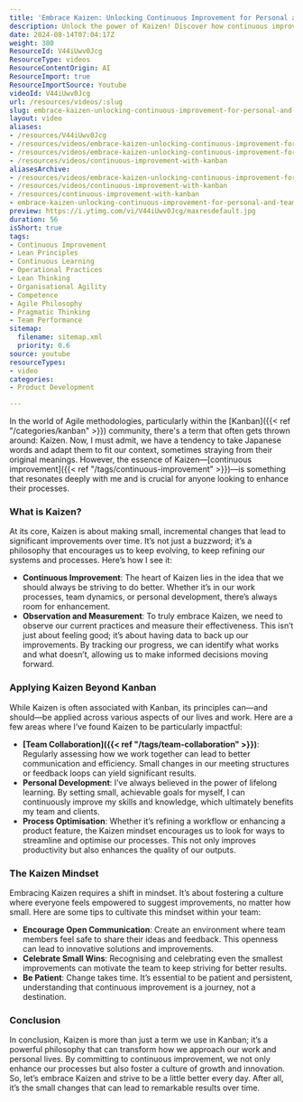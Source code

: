 ```yaml
---
title: 'Embrace Kaizen: Unlocking Continuous Improvement for Personal and Team Success'
description: Unlock the power of Kaizen! Discover how continuous improvement can transform your work and personal life with small, impactful changes. Embrace growth today!
date: 2024-08-14T07:04:17Z
weight: 380
ResourceId: V44iUwv0Jcg
ResourceType: videos
ResourceContentOrigin: AI
ResourceImport: true
ResourceImportSource: Youtube
videoId: V44iUwv0Jcg
url: /resources/videos/:slug
slug: embrace-kaizen-unlocking-continuous-improvement-for-personal-and-team-success-V44iUwv0Jcg
layout: video
aliases:
- /resources/V44iUwv0Jcg
- /resources/videos/embrace-kaizen-unlocking-continuous-improvement-for-personal-and-team-success-V44iUwv0Jcg
- /resources/videos/embrace-kaizen-unlocking-continuous-improvement-for-personal-and-team-success
- /resources/videos/continuous-improvement-with-kanban
aliasesArchive:
- /resources/videos/embrace-kaizen-unlocking-continuous-improvement-for-personal-and-team-success
- /resources/videos/continuous-improvement-with-kanban
- /resources/continuous-improvement-with-kanban
- embrace-kaizen-unlocking-continuous-improvement-for-personal-and-team-success-V44iUwv0Jcg
preview: https://i.ytimg.com/vi/V44iUwv0Jcg/maxresdefault.jpg
duration: 56
isShort: true
tags:
- Continuous Improvement
- Lean Principles
- Continuous Learning
- Operational Practices
- Lean Thinking
- Organisational Agility
- Competence
- Agile Philosophy
- Pragmatic Thinking
- Team Performance
sitemap:
  filename: sitemap.xml
  priority: 0.6
source: youtube
resourceTypes:
- video
categories:
- Product Development

---
```

In the world of Agile methodologies, particularly within the [Kanban]({{< ref "/categories/kanban" >}}) community, there's a term that often gets thrown around: Kaizen. Now, I must admit, we have a tendency to take Japanese words and adapt them to fit our context, sometimes straying from their original meanings. However, the essence of Kaizen—[continuous improvement]({{< ref "/tags/continuous-improvement" >}})—is something that resonates deeply with me and is crucial for anyone looking to enhance their processes.

### What is Kaizen?

At its core, Kaizen is about making small, incremental changes that lead to significant improvements over time. It’s not just a buzzword; it’s a philosophy that encourages us to keep evolving, to keep refining our systems and processes. Here’s how I see it:

- **Continuous Improvement**: The heart of Kaizen lies in the idea that we should always be striving to do better. Whether it’s in our work processes, team dynamics, or personal development, there’s always room for enhancement.
- **Observation and Measurement**: To truly embrace Kaizen, we need to observe our current practices and measure their effectiveness. This isn’t just about feeling good; it’s about having data to back up our improvements. By tracking our progress, we can identify what works and what doesn’t, allowing us to make informed decisions moving forward.

### Applying Kaizen Beyond Kanban

While Kaizen is often associated with Kanban, its principles can—and should—be applied across various aspects of our lives and work. Here are a few areas where I’ve found Kaizen to be particularly impactful:

- **[Team Collaboration]({{< ref "/tags/team-collaboration" >}})**: Regularly assessing how we work together can lead to better communication and efficiency. Small changes in our meeting structures or feedback loops can yield significant results.
- **Personal Development**: I’ve always believed in the power of lifelong learning. By setting small, achievable goals for myself, I can continuously improve my skills and knowledge, which ultimately benefits my team and clients.
- **Process Optimisation**: Whether it’s refining a workflow or enhancing a product feature, the Kaizen mindset encourages us to look for ways to streamline and optimise our processes. This not only improves productivity but also enhances the quality of our outputs.

### The Kaizen Mindset

Embracing Kaizen requires a shift in mindset. It’s about fostering a culture where everyone feels empowered to suggest improvements, no matter how small. Here are some tips to cultivate this mindset within your team:

- **Encourage Open Communication**: Create an environment where team members feel safe to share their ideas and feedback. This openness can lead to innovative solutions and improvements.
- **Celebrate Small Wins**: Recognising and celebrating even the smallest improvements can motivate the team to keep striving for better results.
- **Be Patient**: Change takes time. It’s essential to be patient and persistent, understanding that continuous improvement is a journey, not a destination.

### Conclusion

In conclusion, Kaizen is more than just a term we use in Kanban; it’s a powerful philosophy that can transform how we approach our work and personal lives. By committing to continuous improvement, we not only enhance our processes but also foster a culture of growth and innovation. So, let’s embrace Kaizen and strive to be a little better every day. After all, it’s the small changes that can lead to remarkable results over time.
